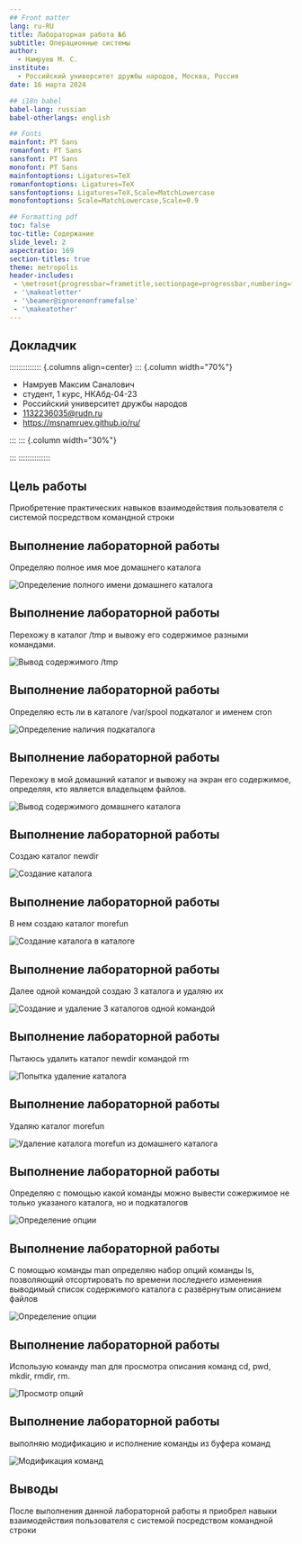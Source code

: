 ```yaml
---
## Front matter
lang: ru-RU
title: Лабораторная работа №6
subtitle: Операционные системы
author:
  - Намруев М. С.
institute:
  - Российский университет дружбы народов, Москва, Россия
date: 16 марта 2024

## i18n babel
babel-lang: russian
babel-otherlangs: english

## Fonts
mainfont: PT Sans
romanfont: PT Sans
sansfont: PT Sans
monofont: PT Sans
mainfontoptions: Ligatures=TeX
romanfontoptions: Ligatures=TeX
sansfontoptions: Ligatures=TeX,Scale=MatchLowercase
monofontoptions: Scale=MatchLowercase,Scale=0.9

## Formatting pdf
toc: false
toc-title: Содержание
slide_level: 2
aspectratio: 169
section-titles: true
theme: metropolis
header-includes:
 - \metroset{progressbar=frametitle,sectionpage=progressbar,numbering=fraction}
 - '\makeatletter'
 - '\beamer@ignorenonframefalse'
 - '\makeatother'
---
```


## Докладчик

:::::::::::::: {.columns align=center}
::: {.column width="70%"}

  * Намруев Максим Саналович
  * студент, 1 курс, НКАбд-04-23
  * Российский университет дружбы народов
  * [1132236035@rudn.ru](mailto:1132236035@rudn.ru)
  * <https://msnamruev.github.io/ru/>

:::
::: {.column width="30%"}

:::
::::::::::::::

## Цель работы

Приобретение практических навыков взаимодействия пользователя с системой посредством командной строки

## Выполнение лабораторной работы

Определяю полное имя мое домашнего каталога 

![Определение полного имени домашнего каталога](image/1.png)

## Выполнение лабораторной работы

Перехожу в каталог /tmp и вывожу его содержимое разными командами.

![Вывод содержимого /tmp](image/2.png)

## Выполнение лабораторной работы

Определяю есть ли в каталоге /var/spool подкаталог и именем cron 

![Определение наличия подкаталога](image/5.png)

## Выполнение лабораторной работы

Перехожу в мой домашний каталог и вывожу на экран его содержимое, определяя, кто является владельцем файлов.

![Вывод содержимого домашнего каталога](image/6.png)

## Выполнение лабораторной работы

Создаю каталог newdir

![Создание каталога](image/7.png)

## Выполнение лабораторной работы

В нем создаю каталог morefun

![Создание каталога в каталоге](image/8.png)

## Выполнение лабораторной работы

Далее одной командой создаю 3 каталога и удаляю их

![Создание и удаление 3 каталогов одной командой](image/9.png)

## Выполнение лабораторной работы

Пытаюсь удалить каталог newdir командой rm

![Попытка удаление каталога](image/10.png)

## Выполнение лабораторной работы

Удаляю каталог morefun

![Удаление каталога morefun из домашнего каталога](image/11.png)

## Выполнение лабораторной работы

Определяю с помощью какой команды можно вывести сожержимое не только указаного каталога, но и подкаталогов

![Определение опции](image/12.png)

## Выполнение лабораторной работы


С помощью команды man определяю  набор опций команды ls, позволяющий отсортировать по времени последнего изменения выводимый список содержимого каталога с развёрнутым описанием файлов

![Определение опции](image/13.png)

## Выполнение лабораторной работы

Использую команду man для просмотра описания команд cd, pwd, mkdir, rmdir, rm.

![Просмотр опций](image/14.png)

## Выполнение лабораторной работы

выполняю модификацию и исполнение команды из буфера команд

![Модификация команд](image/15.png)

## Выводы

После выполнения данной лабораторной работы я приобрел навыки взаимодействия пользователя с системой посредством командной строки
